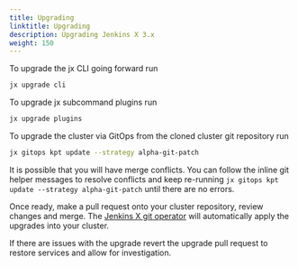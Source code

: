 ```yaml
---
title: Upgrading
linktitle: Upgrading
description: Upgrading Jenkins X 3.x
weight: 150
---
```


To upgrade the jx CLI going forward run
```bash
jx upgrade cli
```

To upgrade jx subcommand plugins run
```bash
jx upgrade plugins
```

To upgrade the cluster via GitOps from the cloned cluster git repository run
```bash
jx gitops kpt update --strategy alpha-git-patch
```

It is possible that you will have merge conflicts.  You can follow the inline git helper messages to resolve conflicts and keep re-running `jx gitops kpt update --strategy alpha-git-patch` until there are no errors.  

Once ready, make a pull request onto your cluster repository, review changes and merge.  The [Jenkins X git operator](https://github.com/jenkins-x/jx-git-operator) will automatically apply the upgrades into your cluster.

If there are issues with the upgrade revert the upgrade pull request to restore services and allow for investigation.